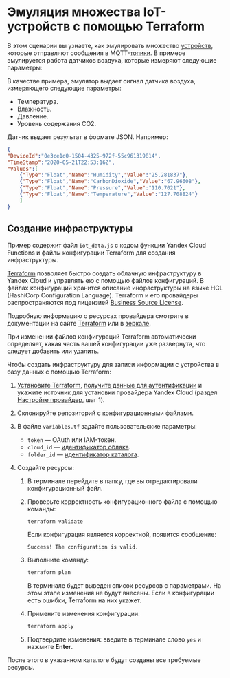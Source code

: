 # Эмуляция множества IoT-устройств с помощью Terraform

В этом сценарии вы узнаете, как эмулировать множество [устройств](https://yandex.cloud/ru/docs/iot-core/concepts/#device), которые отправляют сообщения в MQTT-[топики](https://yandex.cloud/ru/docs/iot-core/concepts/topic/). В примере эмулируется работа датчиков воздуха, которые измеряют следующие параметры:

В качестве примера, эмулятор выдает сигнал датчика воздуха, измеряющего следующие параметры:
* Температура.
* Влажность.
* Давление.
* Уровень содержания СO2.

Датчик выдает результат в формате JSON. Например:
```json
{
"DeviceId":"0e3ce1d0-1504-4325-972f-55c961319814",
"TimeStamp":"2020-05-21T22:53:16Z",
"Values":[
    {"Type":"Float","Name":"Humidity","Value":"25.281837"},
    {"Type":"Float","Name":"CarbonDioxide","Value":"67.96608"},
    {"Type":"Float","Name":"Pressure","Value":"110.7021"},
    {"Type":"Float","Name":"Temperature","Value":"127.708824"}
    ]
}
```


## Создание инфраструктуры

Пример содержит файл `iot_data.js` с кодом функции Yandex Cloud Functions и файлы конфигурации Terraform для создания инфраструктуры.

[Terraform](https://www.terraform.io/) позволяет быстро создать облачную инфраструктуру в Yandex Cloud и управлять ею с помощью файлов конфигураций. В файлах конфигураций хранится описание инфраструктуры на языке HCL (HashiCorp Configuration Language). Terraform и его провайдеры распространяются под лицензией [Business Source License](https://github.com/hashicorp/terraform/blob/main/LICENSE).

Подробную информацию о ресурсах провайдера смотрите в документации на сайте [Terraform](https://www.terraform.io/docs/providers/yandex/index.html) или в [зеркале](https://terraform-provider.yandexcloud.net/).

При изменении файлов конфигураций Terraform автоматически определяет, какая часть вашей конфигурации уже развернута, что следует добавить или удалить.

Чтобы создать инфраструктуру для записи информации с устройства в базу данных с помощью Terraform:

1. [Установите Terraform](https://cloud.yandex.ru/docs/tutorials/infrastructure-management/terraform-quickstart#install-terraform), [получите данные для аутентификации](https://cloud.yandex.ru/docs/tutorials/infrastructure-management/terraform-quickstart#get-credentials) и укажите источник для установки провайдера Yandex Cloud (раздел [Настройте провайдер](https://cloud.yandex.ru/docs/tutorials/infrastructure-management/terraform-quickstart#configure-provider), шаг 1).

1. Склонируйте репозиторий с конфигурационными файлами.

1. В файле `variables.tf` задайте пользовательские параметры:
    * `token` — OAuth или IAM-токен.
    * `cloud_id` — [идентификатор облака](https://cloud.yandex.ru/docs/resource-manager/operations/cloud/get-id).
    * `folder_id` — [идентификатор каталога](https://cloud.yandex.ru/docs/resource-manager/operations/folder/get-id).

1. Создайте ресурсы:

    1. В терминале перейдите в папку, где вы отредактировали конфигурационный файл.

    1. Проверьте корректность конфигурационного файла с помощью команды:

        ```bash
        terraform validate
        ```
        
        Если конфигурация является корректной, появится сообщение:

        ```text
        Success! The configuration is valid.
        ```

    1. Выполните команду:

        ```bash
        terraform plan
        ```
        
        В терминале будет выведен список ресурсов с параметрами. На этом этапе изменения не будут внесены. Если в конфигурации есть ошибки, Terraform на них укажет.

    1. Примените изменения конфигурации:

        ```bash
        terraform apply
        ```

    1. Подтвердите изменения: введите в терминале слово `yes` и нажмите **Enter**.

После этого в указанном каталоге будут созданы все требуемые ресурсы.
